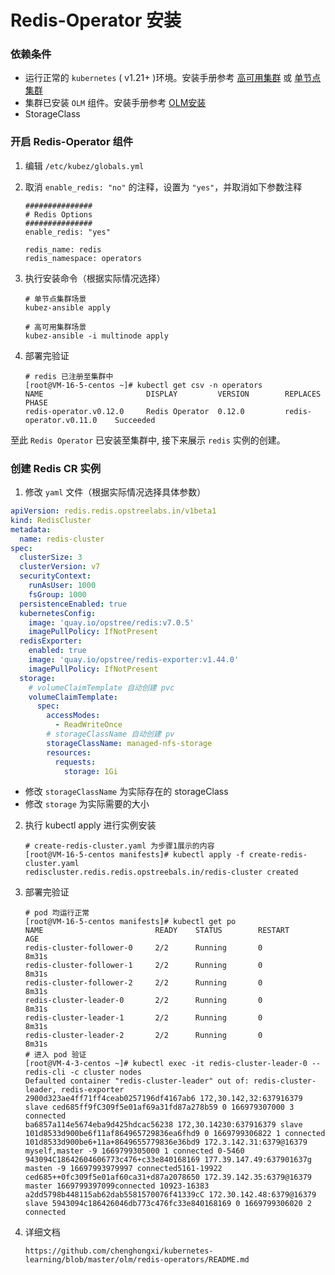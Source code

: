 # Redis-Operator 安装

### 依赖条件
- 运行正常的 `kubernetes` ( v1.21+ )环境。安装手册参考 [高可用集群](../install/multinode.md) 或 [单节点集群](../install/all-in-one.md)
- 集群已安装 `OLM` 组件。安装手册参考 [OLM安装](../paas/olm.md)
- StorageClass

### 开启 Redis-Operator 组件
1. 编辑 `/etc/kubez/globals.yml`

2. 取消 `enable_redis: "no"` 的注释，设置为 `"yes"`，并取消如下参数注释
    ```shell
    ###############
    # Redis Options
    ###############
    enable_redis: "yes"

    redis_name: redis
    redis_namespace: operators
    ```
3. 执行安装命令（根据实际情况选择）
    ```shell
    # 单节点集群场景
    kubez-ansible apply

    # 高可用集群场景
    kubez-ansible -i multinode apply
    ```
4. 部署完验证
    ```shell
    # redis 已注册至集群中
    [root@VM-16-5-centos ~]# kubectl get csv -n operators
    NAME                       DISPLAY         VERSION        REPLACES                  PHASE
    redis-operator.v0.12.0     Redis Operator  0.12.0         redis-operator.v0.11.0    Succeeded

至此 `Redis Operator` 已安装至集群中, 接下来展示 `redis` 实例的创建。

### 创建 Redis CR 实例
1. 修改 `yaml` 文件（根据实际情况选择具体参数）
```yaml
apiVersion: redis.redis.opstreelabs.in/v1beta1
kind: RedisCluster
metadata:
  name: redis-cluster
spec:
  clusterSize: 3
  clusterVersion: v7
  securityContext:
    runAsUser: 1000
    fsGroup: 1000
  persistenceEnabled: true
  kubernetesConfig:
    image: 'quay.io/opstree/redis:v7.0.5'
    imagePullPolicy: IfNotPresent
  redisExporter:
    enabled: true
    image: 'quay.io/opstree/redis-exporter:v1.44.0'
    imagePullPolicy: IfNotPresent
  storage:
    # volumeClaimTemplate 自动创建 pvc
    volumeClaimTemplate:
      spec:
        accessModes:
          - ReadWriteOnce
        # storageClassName 自动创建 pv
        storageClassName: managed-nfs-storage
        resources:
          requests:
            storage: 1Gi
```

- 修改 `storageClassName` 为实际存在的 storageClass
- 修改 `storage` 为实际需要的大小

2. 执行 kubectl apply 进行实例安装
   ```shell
   # create-redis-cluster.yaml 为步骤1展示的内容
   [root@VM-16-5-centos manifests]# kubectl apply -f create-redis-cluster.yaml
   rediscluster.redis.redis.opstreebals.in/redis-cluster created
   ```

3. 部署完验证
   ```shell
   # pod 均运行正常
   [root@VM-16-5-centos manifests]# kubectl get po
   NAME                         READY    STATUS        RESTART        AGE
   redis-cluster-follower-0     2/2      Running       0              8m31s
   redis-cluster-follower-1     2/2      Running       0              8m31s
   redis-cluster-follower-2     2/2      Running       0              8m31s
   redis-cluster-leader-0       2/2      Running       0              8m31s
   redis-cluster-leader-1       2/2      Running       0              8m31s
   redis-cluster-leader-2       2/2      Running       0              8m31s
   # 进入 pod 验证
   [root@VM-4-3-centos ~]# kubectl exec -it redis-cluster-leader-0 -- redis-cli -c cluster nodes
   Defaulted container "redis-cluster-leader" out of: redis-cluster-leader, redis-exporter
   2900d323ae4ff71ff4ceab0257196df4167ab6 172,30.142,32:637916379 slave ced685ff9fC309f5e01af69a31fd87a278b59 0 166979307000 3 connected
   ba6857a114e5674eba9d425hdcac56238 172,30.14230:637916379 slave 101d8533d900be6f11af864965729836ea6fhd9 0 1669799306822 1 connected
   101d8533d900be6+11a+8649655779836e36bd9 172.3.142.31:6379@16379 myself,master -9 1669799305000 1 connected 0-5460
   943094C18642604606773c476+c33e840168169 177.39.147.49:637901637g masten -9 16697993979997 connected5161-19922
   ced685++0fc309f5e01af60ca31+d87a2078650 172.39.142.35:6379@16379 master 1669799397099connected 10923-16383
   a2dd5798b448115ab62dab5581570076f41339cC 172.30.142.48:6379@16379 slave 5943094c186426046db773c476fc33e840168169 0 1669799306020 2 connected
   ```
4. 详细文档
   ```shell
   https://github.com/chenghongxi/kubernetes-learning/blob/master/olm/redis-operators/README.md
   ```
